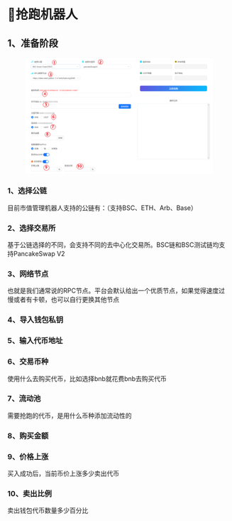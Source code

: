 # 🚀抢跑机器人

## 1、准备阶段

<figure><img src="../.gitbook/assets/image (333).png" alt=""><figcaption></figcaption></figure>

### 1、选择公链 <a href="#id-1-xuan-ze-gong-lian" id="id-1-xuan-ze-gong-lian"></a>

目前市值管理机器人支持的公链有：（支持BSC、ETH、Arb、Base）

### 2、选择交易所 <a href="#id-2-xuan-ze-jiao-yi-suo" id="id-2-xuan-ze-jiao-yi-suo"></a>

基于公链选择的不同，会支持不同的去中心化交易所。BSC链和BSC测试链均支持PancakeSwap V2

### 3、网络节点 <a href="#id-3-wang-luo-jie-dian" id="id-3-wang-luo-jie-dian"></a>

也就是我们通常说的RPC节点。平台会默认给出一个优质节点，如果觉得速度过慢或者有卡顿，也可以自行更换其他节点

### 4、导入钱包私钥

### 5、输入代币地址

### 6、交易币种

使用什么去购买代币，比如选择bnb就花费bnb去购买代币

### 7、流动池

需要抢跑的代币，是用什么币种添加流动性的

### 8、购买金额

### 9、价格上涨

买入成功后，当前币价上涨多少卖出代币

### 10、卖出比例

卖出钱包代币数量多少百分比
